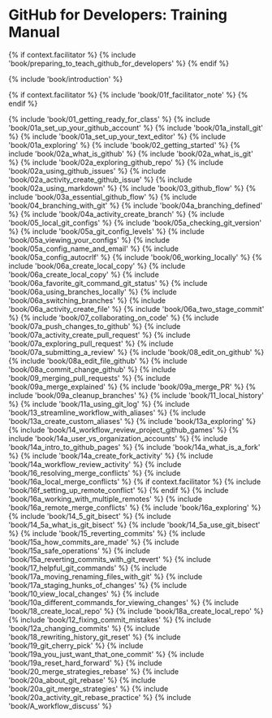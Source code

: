 # GitHub for Developers: Training Manual

{% if context.facilitator %}
{% include 'book/preparing_to_teach_github_for_developers' %}
{% endif %}

{% include 'book/introduction' %}

{% if context.facilitator %}
{% include 'book/01f_facilitator_note' %}
{% endif %}

{% include 'book/01_getting_ready_for_class' %}
{% include 'book/01a_set_up_your_github_account' %}
{% include 'book/01a_install_git' %}
{% include 'book/01a_set_up_your_text_editor' %}
{% include 'book/01a_exploring' %}
{% include 'book/02_getting_started' %}
{% include 'book/02a_what_is_github' %}
{% include 'book/02a_what_is_git' %}
{% include 'book/02a_exploring_github_repo' %}
{% include 'book/02a_using_github_issues' %}
{% include 'book/02a_activity_create_github_issue' %}
{% include 'book/02a_using_markdown' %}
{% include 'book/03_github_flow' %}
{% include 'book/03a_essential_github_flow' %}
{% include 'book/04_branching_with_git' %}
{% include 'book/04a_branching_defined' %}
{% include 'book/04a_activity_create_branch' %}
{% include 'book/05_local_git_configs' %}
{% include 'book/05a_checking_git_version' %}
{% include 'book/05a_git_config_levels' %}
{% include 'book/05a_viewing_your_configs' %}
{% include 'book/05a_config_name_and_email' %}
{% include 'book/05a_config_autocrlf' %}
{% include 'book/06_working_locally' %}
{% include 'book/06a_create_local_copy' %}
{% include 'book/06a_create_local_copy' %}
{% include 'book/06a_favorite_git_command_git_status' %}
{% include 'book/06a_using_branches_locally' %}
{% include 'book/06a_switching_branches' %}
{% include 'book/06a_activity_create_file' %}
{% include 'book/06a_two_stage_commit' %}
{% include 'book/07_collaborating_on_code' %}
{% include 'book/07a_push_changes_to_github' %}
{% include 'book/07a_activity_create_pull_request' %}
{% include 'book/07a_exploring_pull_request' %}
{% include 'book/07a_submitting_a_review' %}
{% include 'book/08_edit_on_github' %}
{% include 'book/08a_edit_file_github' %}
{% include 'book/08a_commit_change_github' %}
{% include 'book/09_merging_pull_requests' %}
{% include 'book/09a_merge_explained' %}
{% include 'book/09a_merge_PR' %}
{% include 'book/09a_cleanup_branches' %}
{% include 'book/11_local_history' %}
{% include 'book/11a_using_git_log' %}
{% include 'book/13_streamline_workflow_with_aliases' %}
{% include 'book/13a_create_custom_aliases' %}
{% include 'book/13a_exploring' %}
{% include 'book/14_workflow_review_project_github_games' %}
{% include 'book/14a_user_vs_organization_accounts' %}
{% include 'book/14a_intro_to_github_pages' %}
{% include 'book/14a_what_is_a_fork' %}
{% include 'book/14a_create_fork_activity' %}
{% include 'book/14a_workflow_review_activity' %}
{% include 'book/16_resolving_merge_conflicts' %}
{% include 'book/16a_local_merge_conflicts' %}
{% if context.facilitator %}
{% include 'book/16f_setting_up_remote_conflict' %}
{% endif %}
{% include 'book/16a_working_with_multiple_remotes' %}
{% include 'book/16a_remote_merge_conflicts' %}
{% include 'book/16a_exploring' %}
{% include 'book/14_5_git_bisect' %}
{% include 'book/14_5a_what_is_git_bisect' %}
{% include 'book/14_5a_use_git_bisect' %}
{% include 'book/15_reverting_commits' %}
{% include 'book/15a_how_commits_are_made' %}
{% include 'book/15a_safe_operations' %}
{% include 'book/15a_reverting_commits_with_git_revert' %}
{% include 'book/17_helpful_git_commands' %}
{% include 'book/17a_moving_renaming_files_with_git' %}
{% include 'book/17a_staging_hunks_of_changes' %}
{% include 'book/10_view_local_changes' %}
{% include 'book/10a_different_commands_for_viewing_changes' %}
{% include 'book/18_create_local_repo' %}
{% include 'book/18a_create_local_repo' %}
{% include 'book/12_fixing_commit_mistakes' %}
{% include 'book/12a_changing_commits' %}
{% include 'book/18_rewriting_history_git_reset' %}
{% include 'book/19_git_cherry_pick' %}
{% include 'book/19a_you_just_want_that_one_commit' %}
{% include 'book/19a_reset_hard_forward' %}
{% include 'book/20_merge_strategies_rebase' %}
{% include 'book/20a_about_git_rebase' %}
{% include 'book/20a_git_merge_strategies' %}
{% include 'book/20a_activity_git_rebase_practice' %}
{% include 'book/A_workflow_discuss' %}
